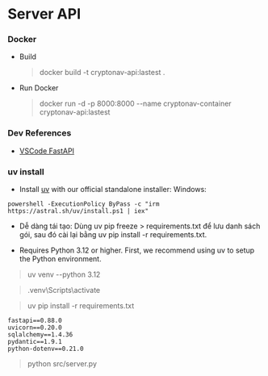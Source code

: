 # Server API

### Docker

- Build

  > docker build -t cryptonav-api:lastest .

- Run Docker
  > docker run -d -p 8000:8000 --name cryptonav-container cryptonav-api:lastest

### Dev References

- [VSCode FastAPI](https://code.visualstudio.com/docs/python/tutorial-fastapi)

### uv install

- Install [uv](https://docs.astral.sh/uv/) with our official standalone installer:
  Windows:

```
powershell -ExecutionPolicy ByPass -c "irm https://astral.sh/uv/install.ps1 | iex"
```

- Dễ dàng tái tạo: Dùng uv pip freeze > requirements.txt để lưu danh sách gói, sau đó cài lại bằng uv pip install -r requirements.txt.

- Requires Python 3.12 or higher. First, we recommend using uv to setup the Python environment.

> uv venv --python 3.12

> .venv\Scripts\activate

> uv pip install -r requirements.txt

```
fastapi==0.88.0
uvicorn==0.20.0
sqlalchemy==1.4.36
pydantic==1.9.1
python-dotenv==0.21.0

```

> python src/server.py
